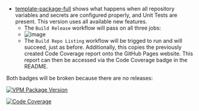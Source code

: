* [template-package-full](https://github.com/dustuu/template-package-full) shows what happens when all repository variables and secrets are configured properly, and Unit Tests are present. This version uses all available new features.
  * The `Build Release` workflow will pass on all three jobs:
  * ![image](https://github.com/vrchat-community/template-package/assets/101824882/bff44050-a5dc-4ae0-ae6f-ce32d3e345b0)
  * The `Build Repo Listing` workflow will be trigged to run and will succeed, just as before. Additionally, this copies the previously created Code Coverage report onto the GitHub Pages website. This report can then be accessed via the Code Coverage badge in the README.

Both badges will be broken because there are no releases:

[![VPM Package Version](https://img.shields.io/vpm/v/com.vrchat.demo-template?repository_url=https%3A%2F%2Fdustuu.github.io%2Ftemplate-package-full%2Findex.json)](https://dustuu.github.io/template-package-full)

[![Code Coverage](https://dustuu.github.io/template-package-full/coverage/badge_linecoverage.svg)](https://dustuu.github.io/template-package-full/coverage)
